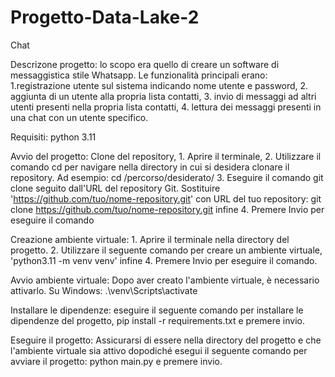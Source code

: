 # Progetto-Data-Lake-2
Chat

Descrizone progetto: lo scopo era quello di creare un software di messaggistica stile Whatsapp. Le funzionalità principali erano: 1.registrazione utente sul sistema indicando nome utente e password, 2. aggiunta di un utente alla propria lista contatti, 3. invio di messaggi ad altri utenti presenti nella propria lista contatti, 4. lettura dei messaggi presenti in una chat con un utente specifico.

Requisiti: python 3.11

Avvio del progetto: Clone del repository, 1. Aprire il terminale, 2. Utilizzare il comando cd per navigare nella directory in cui si desidera clonare il repository. Ad esempio: cd /percorso/desiderato/
3. Eseguire il comando git clone seguito dall'URL del repository Git. Sostituire 'https://github.com/tuo/nome-repository.git' con URL del tuo repository: git clone https://github.com/tuo/nome-repository.git infine 4. Premere Invio per eseguire il comando

Creazione ambiente virtuale: 1. Aprire il terminale nella directory del progetto. 2. Utilizzare il seguente comando per creare un ambiente virtuale, 'python3.11 -m venv venv' infine 4. Premere Invio per eseguire il comando. 

Avvio ambiente virtuale: Dopo aver creato l'ambiente virtuale, è necessario attivarlo.
Su Windows: .\venv\Scripts\activate

Installare le dipendenze: eseguire il seguente comando per installare le dipendenze del progetto, 
pip install -r requirements.txt e premere invio. 

Eseguire il progetto: Assicurarsi di essere nella directory del progetto e che l'ambiente virtuale sia attivo dopodiché  esegui il seguente comando per avviare il progetto: python main.py e premere invio.

